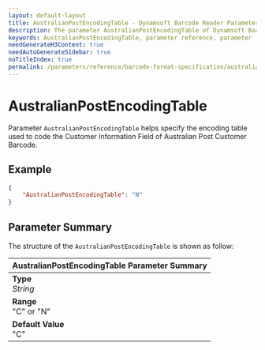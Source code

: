 ```yaml
---
layout: default-layout
title: AustralianPostEncodingTable - Dynamsoft Barcode Reader Parameters
description: The parameter AustralianPostEncodingTable of Dynamsoft Barcode Reader helps specify the encoding table used to code the Customer Information Field of Australian Post Customer Barcode.
keywords: AustralianPostEncodingTable, parameter reference, parameter
needGenerateH3Content: true
needAutoGenerateSidebar: true
noTitleIndex: true
permalink: /parameters/reference/barcode-format-specification/australian-post-encoding-table.html
---
```


# AustralianPostEncodingTable

Parameter `AustralianPostEncodingTable` helps specify the encoding table used to code the Customer Information Field of Australian Post Customer Barcode.

## Example

```json
{
    "AustralianPostEncodingTable": "N"
}
```

## Parameter Summary

The structure of the `AustralianPostEncodingTable` is shown as follow:

| AustralianPostEncodingTable Parameter Summary |
| :--------------------------------- |
| **Type**<br>*String* |
| **Range**<br>"C" or "N" |
| **Default Value**<br>"C" |
